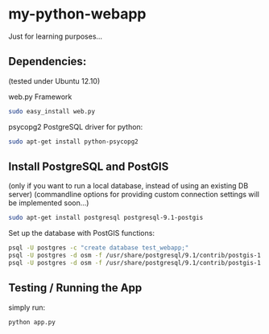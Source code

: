 my-python-webapp
================

Just for learning purposes...

Dependencies:
-------------
(tested under Ubuntu 12.10)

web.py Framework

```bash
sudo easy_install web.py
```

psycopg2 PostgreSQL driver for python:

```bash
sudo apt-get install python-psycopg2
```

Install PostgreSQL and PostGIS
------------------------------
(only if you want to run a local database, instead of using an existing DB server)
(commandline options for providing custom connection settings will be implemented soon...)


```bash
sudo apt-get install postgresql postgresql-9.1-postgis
```
Set up the database with PostGIS functions:

```bash
psql -U postgres -c "create database test_webapp;"
psql -U postgres -d osm -f /usr/share/postgresql/9.1/contrib/postgis-1.5/postgis.sql
psql -U postgres -d osm -f /usr/share/postgresql/9.1/contrib/postgis-1.5/spatial_ref_sys.sql
```


Testing / Running the App
-------------------------
simply run:

```bash
python app.py
```



